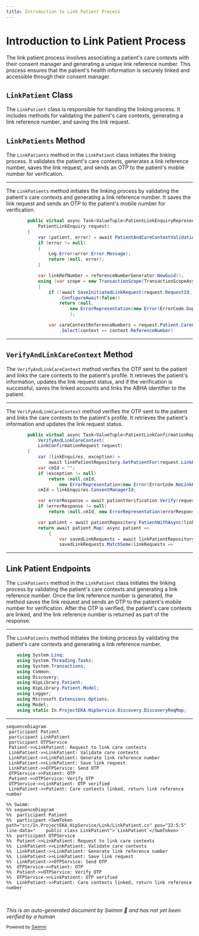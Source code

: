 ```yaml
---
title: Introduction to Link Patient Process
---
```

# Introduction to Link Patient Process

The link patient process involves associating a patient's care contexts with their consent manager and generating a unique link reference number. This process ensures that the patient's health information is securely linked and accessible through their consent manager.

## <SwmToken path="src/In.ProjectEKA.HipService/Link/LinkPatient.cs" pos="22:5:5" line-data="    public class LinkPatient">`LinkPatient`</SwmToken> Class

The <SwmToken path="src/In.ProjectEKA.HipService/Link/LinkPatient.cs" pos="22:5:5" line-data="    public class LinkPatient">`LinkPatient`</SwmToken> class is responsible for handling the linking process. It includes methods for validating the patient's care contexts, generating a link reference number, and saving the link request.

## <SwmToken path="src/In.ProjectEKA.HipService/Link/LinkPatient.cs" pos="52:17:17" line-data="        public virtual async Task&lt;ValueTuple&lt;PatientLinkEnquiryRepresentation, ErrorRepresentation&gt;&gt; LinkPatients(">`LinkPatients`</SwmToken> Method

The <SwmToken path="src/In.ProjectEKA.HipService/Link/LinkPatient.cs" pos="52:17:17" line-data="        public virtual async Task&lt;ValueTuple&lt;PatientLinkEnquiryRepresentation, ErrorRepresentation&gt;&gt; LinkPatients(">`LinkPatients`</SwmToken> method in the <SwmToken path="src/In.ProjectEKA.HipService/Link/LinkPatient.cs" pos="22:5:5" line-data="    public class LinkPatient">`LinkPatient`</SwmToken> class initiates the linking process. It validates the patient's care contexts, generates a link reference number, saves the link request, and sends an OTP to the patient's mobile number for verification.

<SwmSnippet path="/src/In.ProjectEKA.HipService/Link/LinkPatient.cs" line="52">

---

The <SwmToken path="src/In.ProjectEKA.HipService/Link/LinkPatient.cs" pos="52:17:17" line-data="        public virtual async Task&lt;ValueTuple&lt;PatientLinkEnquiryRepresentation, ErrorRepresentation&gt;&gt; LinkPatients(">`LinkPatients`</SwmToken> method initiates the linking process by validating the patient's care contexts and generating a link reference number. It saves the link request and sends an OTP to the patient's mobile number for verification.

```c#
        public virtual async Task<ValueTuple<PatientLinkEnquiryRepresentation, ErrorRepresentation>> LinkPatients(
            PatientLinkEnquiry request)
        {
            var (patient, error) = await PatientAndCareContextValidation(request);
            if (error != null)
            {
                Log.Error(error.Error.Message);
                return (null, error);
            }

            var linkRefNumber = referenceNumberGenerator.NewGuid();
            using (var scope = new TransactionScope(TransactionScopeAsyncFlowOption.Enabled))
            {
                if (!await SaveInitiatedLinkRequest(request.RequestId, request.TransactionId, linkRefNumber)
                    .ConfigureAwait(false))
                    return (null,
                        new ErrorRepresentation(new Error(ErrorCode.DuplicateRequestId, ErrorMessage.DuplicateRequestId))
                        );

                var careContextReferenceNumbers = request.Patient.CareContexts
                    .Select(context => context.ReferenceNumber)
```

---

</SwmSnippet>

## <SwmToken path="src/In.ProjectEKA.HipService/Link/LinkPatient.cs" pos="133:1:1" line-data="            VerifyAndLinkCareContext(">`VerifyAndLinkCareContext`</SwmToken> Method

The <SwmToken path="src/In.ProjectEKA.HipService/Link/LinkPatient.cs" pos="133:1:1" line-data="            VerifyAndLinkCareContext(">`VerifyAndLinkCareContext`</SwmToken> method verifies the OTP sent to the patient and links the care contexts to the patient's profile. It retrieves the patient's information, updates the link request status, and if the verification is successful, saves the linked accounts and links the ABHA identifier to the patient.

<SwmSnippet path="/src/In.ProjectEKA.HipService/Link/LinkPatient.cs" line="132">

---

The <SwmToken path="src/In.ProjectEKA.HipService/Link/LinkPatient.cs" pos="133:1:1" line-data="            VerifyAndLinkCareContext(">`VerifyAndLinkCareContext`</SwmToken> method verifies the OTP sent to the patient and links the care contexts to the patient's profile. It retrieves the patient's information and updates the link request status.

```c#
        public virtual async Task<ValueTuple<PatientLinkConfirmationRepresentation, string, ErrorRepresentation>>
            VerifyAndLinkCareContext(
            LinkConfirmationRequest request)
        {
            var (linkEnquires, exception) =
                await linkPatientRepository.GetPatientFor(request.LinkReferenceNumber);
            var cmId = "";
            if (exception != null)
                return (null,cmId,
                    new ErrorRepresentation(new Error(ErrorCode.NoLinkRequestFound, ErrorMessage.NoLinkRequestFound)));
            cmId = linkEnquires.ConsentManagerId;

            var errorResponse = await patientVerification.Verify(request.LinkReferenceNumber, request.Token);
            if (errorResponse != null)
                return (null,cmId, new ErrorRepresentation(errorResponse.toError()));

            var patient = await patientRepository.PatientWithAsync(linkEnquires.PatientReferenceNumber);
            return await patient.Map( async patient =>
                {
                    var savedLinkRequests = await linkPatientRepository.Get(request.LinkReferenceNumber);
                    savedLinkRequests.MatchSome(linkRequests =>
```

---

</SwmSnippet>

## Link Patient Endpoints

The <SwmToken path="src/In.ProjectEKA.HipService/Link/LinkPatient.cs" pos="52:17:17" line-data="        public virtual async Task&lt;ValueTuple&lt;PatientLinkEnquiryRepresentation, ErrorRepresentation&gt;&gt; LinkPatients(">`LinkPatients`</SwmToken> method in the <SwmToken path="src/In.ProjectEKA.HipService/Link/LinkPatient.cs" pos="22:5:5" line-data="    public class LinkPatient">`LinkPatient`</SwmToken> class initiates the linking process by validating the patient's care contexts and generating a link reference number. Once the link reference number is generated, the method saves the link request and sends an OTP to the patient's mobile number for verification. After the OTP is verified, the patient's care contexts are linked, and the link reference number is returned as part of the response.

<SwmSnippet path="/src/In.ProjectEKA.HipService/Link/LinkPatient.cs" line="10">

---

The <SwmToken path="src/In.ProjectEKA.HipService/Link/LinkPatient.cs" pos="52:17:17" line-data="        public virtual async Task&lt;ValueTuple&lt;PatientLinkEnquiryRepresentation, ErrorRepresentation&gt;&gt; LinkPatients(">`LinkPatients`</SwmToken> method initiates the linking process by validating the patient's care contexts and generating a link reference number.

```c#
    using System.Linq;
    using System.Threading.Tasks;
    using System.Transactions;
    using Common;
    using Discovery;
    using HipLibrary.Patient;
    using HipLibrary.Patient.Model;
    using Logger;
    using Microsoft.Extensions.Options;
    using Model;
    using static In.ProjectEKA.HipService.Discovery.DiscoveryReqMap;
```

---

</SwmSnippet>

```mermaid
sequenceDiagram
 participant Patient
 participant LinkPatient
 participant OTPService
 Patient->>LinkPatient: Request to link care contexts
 LinkPatient->>LinkPatient: Validate care contexts
 LinkPatient->>LinkPatient: Generate link reference number
 LinkPatient->>LinkPatient: Save link request
 LinkPatient->>OTPService: Send OTP
 OTPService->>Patient: OTP
 Patient->>OTPService: Verify OTP
 OTPService->>LinkPatient: OTP verified
 LinkPatient->>Patient: Care contexts linked, return link reference number

%% Swimm:
%% sequenceDiagram
%%  participant Patient
%%  participant <SwmToken path="src/In.ProjectEKA.HipService/Link/LinkPatient.cs" pos="22:5:5" line-data="    public class LinkPatient">`LinkPatient`</SwmToken>
%%  participant OTPService
%%  Patient->>LinkPatient: Request to link care contexts
%%  LinkPatient->>LinkPatient: Validate care contexts
%%  LinkPatient->>LinkPatient: Generate link reference number
%%  LinkPatient->>LinkPatient: Save link request
%%  LinkPatient->>OTPService: Send OTP
%%  OTPService->>Patient: OTP
%%  Patient->>OTPService: Verify OTP
%%  OTPService->>LinkPatient: OTP verified
%%  LinkPatient->>Patient: Care contexts linked, return link reference number
```

&nbsp;

*This is an auto-generated document by Swimm 🌊 and has not yet been verified by a human*

<SwmMeta version="3.0.0" repo-id="Z2l0aHViJTNBJTNBaGlwLXNlcnZpY2UlM0ElM0FTd2ltbS1EZW1v" repo-name="hip-service"><sup>Powered by [Swimm](/)</sup></SwmMeta>
